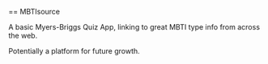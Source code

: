 == MBTIsource

A basic Myers-Briggs Quiz App, linking to great MBTI type info from across the web.

Potentially a platform for future growth.